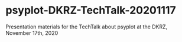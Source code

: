 # psyplot-DKRZ-TechTalk-20201117
Presentation materials for the TechTalk about psyplot at the DKRZ, November 17th, 2020
